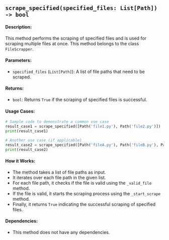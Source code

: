 ## `scrape_specified(specified_files: List[Path]) -> bool`

#### Description:
This method performs the scraping of specified files and is used for scraping multiple files at once. This method belongs to the class `FileScrapper`.

#### Parameters:
- `specified_files` (`List[Path]`): A list of file paths that need to be scraped.

#### Returns:
- `bool`: Returns `True` if the scraping of specified files is successful.

#### Usage Cases:

```python
# Sample code to demonstrate a common use case
result_case1 = scrape_specified([Path('file1.py'), Path('file2.py')])
print(result_case1)

# Another use case (if applicable)
result_case2 = scrape_specified([Path('fileA.py'), Path('fileB.py'), Path('fileC.py')])
print(result_case2)
```

#### How it Works:
- The method takes a list of file paths as input.
- It iterates over each file path in the given list.
- For each file path, it checks if the file is valid using the `_valid_file` method.
- If the file is valid, it starts the scraping process using the `_start_scrape` method.
- Finally, it returns `True` indicating the successful scraping of specified files.

#### Dependencies:
- This method does not have any dependencies.